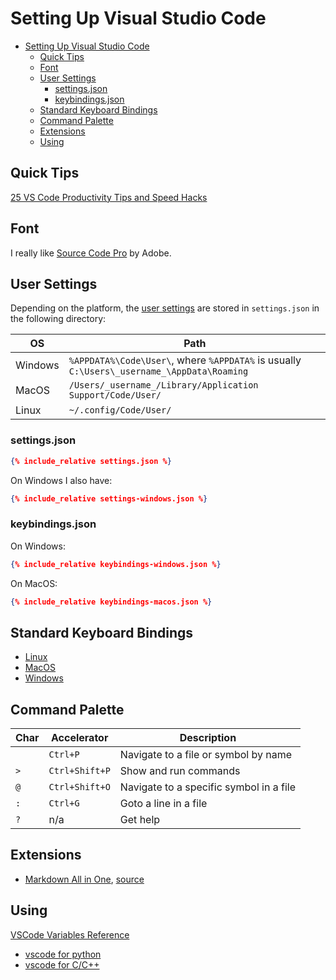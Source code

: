 # Setting Up Visual Studio Code

- [Setting Up Visual Studio Code](#setting-up-visual-studio-code)
  - [Quick Tips](#quick-tips)
  - [Font](#font)
  - [User Settings](#user-settings)
    - [settings.json](#settingsjson)
    - [keybindings.json](#keybindingsjson)
  - [Standard Keyboard Bindings](#standard-keyboard-bindings)
  - [Command Palette](#command-palette)
  - [Extensions](#extensions)
  - [Using](#using)


## Quick Tips

[25 VS Code Productivity Tips and Speed Hacks](https://www.youtube.com/watch?v=ifTF3ags0XI)

## Font

I really like [Source Code Pro](../fonts.html) by Adobe.

## User Settings

Depending on the platform, the [user
settings](https://code.visualstudio.com/docs/getstarted/settings)
are stored in `settings.json` in the following directory:

OS|Path
--|---
Windows|`%APPDATA%\Code\User\`, where `%APPDATA%` is usually `C:\Users\_username_\AppData\Roaming`
MacOS|`/Users/_username_/Library/Application Support/Code/User/`
Linux|`~/.config/Code/User/`

### settings.json

```json
{% include_relative settings.json %}
```
On Windows I also have:
```json
{% include_relative settings-windows.json %}
```

### keybindings.json

On Windows:

```json
{% include_relative keybindings-windows.json %}
```

On MacOS:

```json
{% include_relative keybindings-macos.json %}
```
## Standard Keyboard Bindings

* [Linux](keys-linux.html)
* [MacOS](keys-mac.html)
* [Windows](keys-windows.html)

## Command Palette

Char|Accelerator|Description
----|-----------|-----------
&nbsp;|`Ctrl+P`|Navigate to a file or symbol by name
`>`|`Ctrl+Shift+P`|Show and run commands
`@`|`Ctrl+Shift+O`|Navigate to a specific symbol in a file
`:`|`Ctrl+G`|Goto a line in a file
`?`|n/a|Get help

## Extensions

* [Markdown All in One](https://marketplace.visualstudio.com/items?itemName=yzhang.markdown-all-in-one),
[source](https://github.com/yzhang-gh/vscode-markdown)

## Using

[VSCode Variables Reference](https://code.visualstudio.com/docs/editor/variables-reference)

* [vscode for python](python.html)
* [vscode for C/C++](c_c++.html)
